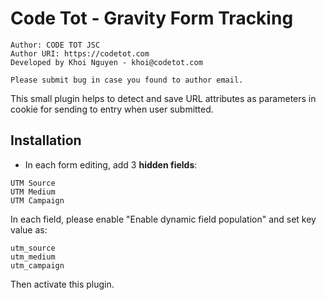 # Code Tot - Gravity Form Tracking

```
Author: CODE TOT JSC
Author URI: https://codetot.com
Developed by Khoi Nguyen - khoi@codetot.com

Please submit bug in case you found to author email.
```

This small plugin helps to detect and save URL attributes as parameters in cookie for sending to entry when user submitted.

## Installation

- In each form editing, add 3 **hidden fields**:

```
UTM Source
UTM Medium
UTM Campaign
```

In each field, please enable "Enable dynamic field population" and set key value as:

```
utm_source
utm_medium
utm_campaign
```

Then activate this plugin.
